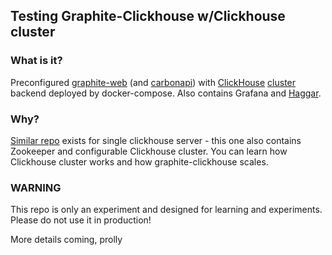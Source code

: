 ## Testing Graphite-Clickhouse w/Clickhouse cluster

### What is it?

Preconfigured [graphite-web](https://github.com/graphite-project/graphite-web) (and [carbonapi](https://github.com/go-graphite/carbonapi)) with [ClickHouse](https://github.com/lomik/graphite-clickhouse-tldr) [cluster](https://github.com/jneo8/clickhouse-setup) backend deployed by docker-compose. Also contains Grafana and [Haggar](https://github.com/gorsuch/haggar). 
 
### Why?

[Similar repo](https://github.com/lomik/graphite-clickhouse-tldr) exists for single clickhouse server - this one also contains Zookeeper and configurable Clickhouse cluster. You can learn how Clickhouse cluster works and how graphite-clickhouse scales.

### WARNING

This repo is only an experiment and designed for learning and experiments. Please do not use it in production!

More details coming, prolly

